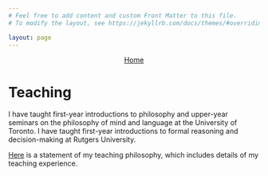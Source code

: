 ```yaml
---
# Feel free to add content and custom Front Matter to this file.
# To modify the layout, see https://jekyllrb.com/docs/themes/#overriding-theme-defaults

layout: page
---
```


<center><a href="https://www.roryharder.com">Home</a></center>

# Teaching

I have taught first-year introductions to philosophy and upper-year seminars on the philosophy of mind and language at the University of Toronto. I have taught first-year introductions to formal reasoning and decision-making at Rutgers University.

<a href="rh-teachingstatement.pdf">Here</a> is a statement of my teaching philosophy, which includes details of my teaching experience.

<!-- I have taught third-year seminars on <a href="rh-mind-syllabus.pdf">perception</a> and <a href="fpsyll.pdf">Frege's puzzle</a> at the University of Toronto and a first-year <a href="syllabus.pdf">introduction to formal reasoning and decision making</a> at Rutgers University. -->

<!-- As a teaching assistant at the University of Toronto, I have run tutorials for second-year courses on metaphysics and epistemology, ancient philosophy, early modern philosophy, and probability theory; and a first-year introduction to philosophy course. -->
